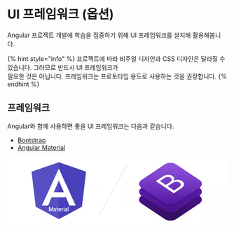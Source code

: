 # UI 프레임워크 \(옵션\)

Angular 프로젝트 개발에 학습을 집중하기 위해 UI 프레임워크를 설치해 활용해봅니다.

{% hint style="info" %}
프로젝트에 따라 비주얼 디자인과 CSS 디자인은 달라질 수 있습니다. 그러므로 반드시 UI 프레임워크가   
필요한 것은 아닙니다. 프레임워크는 프로토타입 용도로 사용하는 것을 권장합니다.
{% endhint %}

## 프레임워크

Angular와 함께 사용하면 좋을 UI 프레임워크는 다음과 같습니다.

* [Bootstrap](https://getbootstrap.com)
* [Angular Material](https://material.angular.io)

![Angular Material   /   Bootstrap ](../.gitbook/assets/ui-framework.jpg)




